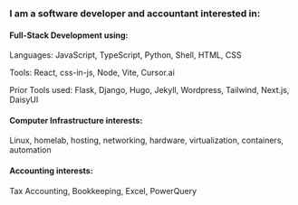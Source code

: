 ### I am a software developer and accountant interested in:

#### Full-Stack Development using:
Languages:
JavaScript, TypeScript, Python, Shell, HTML, CSS

Tools:
React, css-in-js, Node, Vite, Cursor.ai

Prior Tools used:
Flask, Django, Hugo, Jekyll, Wordpress, Tailwind, Next.js, DaisyUI

#### Computer Infrastructure interests:
Linux, homelab, hosting, networking, hardware, virtualization, containers, automation

#### Accounting interests:
Tax Accounting, Bookkeeping, Excel, PowerQuery
